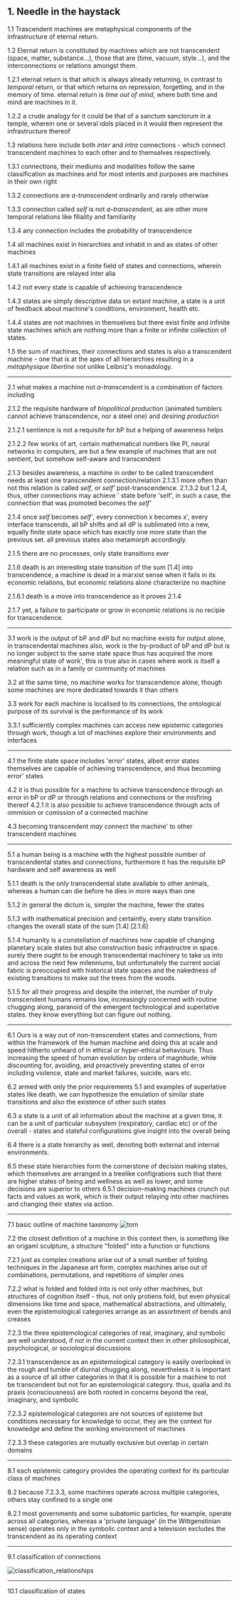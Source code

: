 ## 1. Needle in the haystack 

1.1 Trascendent machines are metaphysical components of the infrastructure of eternal return. 


1.2 Eternal return is constituted by machines which are not transcendent (space, matter, substance...), those that are (time, vacuum, style...), and the interconnections or relations amongst them.

1.2.1 eternal return is that which is always already returning, in contrast to _temporal_ return, or that which returns on repression, forgetting, and in the memory of time. eternal return is _time out of mind_, where both time and mind are machines in it.

1.2.2 a crude analogy for it could be that of a sanctum sanctorum in a temple, wherein one or several idols placed in it would then represent the infrastructure thereof 


1.3 relations here include both _inter_ and _intra_ connections - which connect transcendent machines to each other and to themselves respectively.

1.3.1 connections, their mediums and modalities follow the same classification as machines and for most intents and purposes are machines in their own right 

1.3.2 connections are _a-transcendent_ ordinarily and rarely otherwise

1.3.3 connection called _self_ is not _a-transcendent_, as are other more temporal relations like filiality and familiarity

1.3.4 any connection includes the probability of transcendence 


1.4 all machines exist in hierarchies and inhabit in and as states of other machines

1.4.1 all machines exist in a finite field of states and connections, wherein state transitions are relayed inter alia

1.4.2 not every state is capable of achieving transcendence

1.4.3 states are simply descriptive data on extant machine, a state is a unit of feedback about machine's conditions, environment, health etc.

1.4.4 states are not machines in themselves but there exist finite and infinite state machines which are nothing more than a finite or infinite collection of states. 


1.5 the sum of machines, their connections and states is also a transcendent machine - one that is at the apex of all hierarchies resulting in a _métaphysique libertine_ not unlike Leibniz's monadology.

--- 

2.1 what makes a machine not _a-transcendent_ is a combination of factors including


2.1.2 the requisite hardware of _biopolitical production_ (animated tumblers cannot achieve transcendence, nor a steel one) and _desiring production_

2.1.2.1 sentience is not a requisite for bP but a helping of awareness helps

2.1.2.2 few works of art, certain mathematical numbers like PI, neural networks in computers, are but a few example of machines that are not sentient, but somehow self-aware and transcendent


2.1.3 besides awareness, a machine in order to be called transcendent needs at least one transcendent connection/relation 
2.1.3.1 more often than not this relation is called _self_, or _self'_ post-transcendence. 
2.1.3.2 but 1.2.4, thus, other connections may achieve ' state before 'self', in such a case, the connection that was promoted becomes the _self'_


2.1.4 once _self_ becomes _self'_, every connection x becomes x', every interface transcends, all bP shifts and all dP is sublimated into a new, equally finite state space which has exactly one more state than the previous set. all previous states also metamorph accordingly.


2.1.5 there are no processes, only state transitions ever 


2.1.6 death is an interesting state transition of the sum [1.4] into transcendence, a machine is dead in a marxist sense when it fails in its economic relations, but economic relations alone characterize no machine

2.1.6.1 death is a move into transcendence as it proves 2.1.4 


2.1.7 yet, a failure to participate or grow in economic relations is no recipie for transcendence.

---


3.1 work is the output of bP and dP but no machine exists for output alone, in transcendental machines also, work is the by-product of bP and dP but is no longer subject to the same state space thus has acquired the more meaningful state of work', this is true also in cases where work is itself a relation such as in a family or community of machines 


3.2 at the same time, no machine works for transcendence alone, though some machines are more dedicated towards it than others 


3.3 work for each machine is localised to its connections, the ontological purpose of its survival is the performance of its work

3.3.1 sufficiently complex machines can access new epistemic categories through work, though a lot of machines explore their environments and interfaces



---


4.1 the finite state space includes 'error' states, albeit error states themselves are capable of achieving transcendence, and thus becoming error' states


4.2 it is thus possible for a machine to achieve transcendence through an error in bP or dP or through relations and connections or the misfiring thereof 
4.2.1 it is also possible to achieve transcendence through acts of ommision or comission of a connected machine 


4.3 becoming transcendent _may_ connect the machine' to other transcendent machines 


---


5.1 a human being is a machine with the highest possible number of transcendental states and connections, furthermore it has the requisite bP hardware and self awareness as well

5.1.1 death is the only transcendental state available to other animals, whereas a human can die before he dies in more ways than one 

5.1.2 in general the dictum is, simpler the machine, fewer the states 


5.1.3  with mathematical precision and certaintly, every state transition changes the overall state of the sum [1.4] [2.1.6]


5.1.4 humanity is a constellation of machines now capable of changing planetary scale states but also construction basic infrastructre in space. surely there ought to be enough transcendental machinery to take us into and across the next few milenniums, but unfortunately the current social fabric is preoccupied with historical state spaces and the nakedness of existing transitions to make out the trees from the woods.


5.1.5 for all their progress and despite the internet, the number of truly transcendent humans remains low, increasingly concerned with routine chugging along, paranoid of the emergent technological and superlative states. they know everything but can figure out nothing.


--- 


6.1 Ours is a way out of non-transcendent states and connections, from within the framework of the human machine and doing this at scale and speed hitherto unheard of in ethical or hyper-ethical behaviours. Thus increasing the speed of human evolution by orders of magnitude, while discounting for, avoiding, and proactively preventing states of error including violence, state and market failures, suicide, wars etc.


6.2 armed with only the prior requirements 5.1 and examples of superlative states like death, we can hypothesize the emulation of similar state transitions and also the existence of other such states 


6.3 a state is a unit of all information about the machine at a given time, it can be a unit of particular subsystem (respiratory, cardiac etc) or of the overall - states and stateful configurations give insight into the overall being 


6.4 there is a state hierarchy as well, denoting both external and internal environments. 


6.5 these state hierarchies form the cornerstone of decision making states, which themselves are arranged in a treelike configrations such that there are higher states of being and wellness as well as lower, and some decisions are superior to others 
6.5.1 decision-making machines crunch out facts and values as work, which is their output relaying into other machines and changing their states via action.

---


7.1 basic outline of machine taxonomy 
![tom](../../../../attachments/taxonomy_of_machines.svg) 


7.2 the closest definition of a machine in this context then, is something like an origami sculpture, a structure "folded" into a function or functions

7.2.1 just as complex creations arise out of a small number of folding techniques in the Japanese art form, complex machines arise out of combinations, permutations, and repetitions of simpler ones 

7.2.2 what is folded and folded into is not only other machines, but structures of cognition itself - thus, not only protiens fold, but even physical dimensions like time and space, mathematical abstractions, and ultimately, even the epistemological categories arrange as an assortment of bends and creases

7.2.3 the three epistemological categories of real, imaginary, and symbolic are well understood, if not in the current context then in other philosophical, psychological, or sociological discussions

7.2.3.1 transcendence as an epistemological category is easily overlooked in the rough and tumble of diurnal chugging along, nevertheless it is important as a source of all other categories in that it is possible for a machine to not be transcendent but not for an epistemological category. thus, qualia and its praxis (consciousness) are both rooted in concerns beyond the real, imaginary, and symbolic

7.2.3.2 epistemological categories are not sources of episteme but conditions necessary for knowledge to occur, they are the context for knowledge and define the working environment of machines

7.2.3.3 these categories are mutually exclusive but overlap in certain domains

---

8.1 each epistemic category provides the operating context for its particular class of machines


8.2 because 7.2.3.3, some machines operate across multiple categories, others stay confined to a single one 

8.2.1 most governments and some subatomic particles, for example, operate across all categories, whereas a 'private language' (in the Wittgenstinian sense) operates only in the symbolic context and a television excludes the transcendent as its operating context 



---

9.1 classification of connections

![classification_relationships](../../../../attachments/classification_relations.svg)


---

10.1 classification of states 


